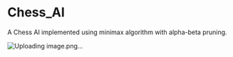 # Chess_AI
A Chess AI implemented using minimax algorithm with alpha-beta pruning.

![Uploading image.png…](https://www.google.com/url?sa=i&url=https%3A%2F%2Fwww.freecodecamp.org%2Fnews%2Fsimple-chess-ai-step-by-step-1d55a9266977%2F&psig=AOvVaw17jEGeMQKwzHcQByyXtRCg&ust=1690620234857000&source=images&cd=vfe&opi=89978449&ved=0CBEQjRxqFwoTCNDXsKeBsYADFQAAAAAdAAAAABAE)
